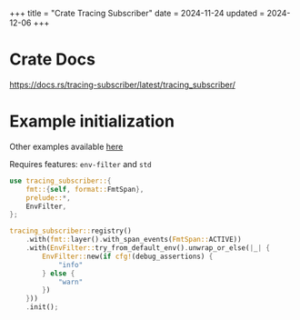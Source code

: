 +++
title = "Crate Tracing Subscriber"
date = 2024-11-24
updated = 2024-12-06
+++

# Crate Docs

<https://docs.rs/tracing-subscriber/latest/tracing_subscriber/>

# Example initialization

Other examples available [here](https://docs.rs/tracing-subscriber/latest/tracing_subscriber/filter/struct.EnvFilter.html#examples)

Requires features: `env-filter` and `std`

```rust
use tracing_subscriber::{
    fmt::{self, format::FmtSpan},
    prelude::*,
    EnvFilter,
};

tracing_subscriber::registry()
    .with(fmt::layer().with_span_events(FmtSpan::ACTIVE))
    .with(EnvFilter::try_from_default_env().unwrap_or_else(|_| {
        EnvFilter::new(if cfg!(debug_assertions) {
            "info"
        } else {
            "warn"
        })
    }))
    .init();
```
